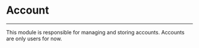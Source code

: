 # Account

-----


This module is responsible for managing and storing accounts. Accounts are only users for now. 
